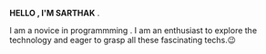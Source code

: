 **HELLO , I'M SARTHAK** .

I am a novice in programmming .
I am an enthusiast to explore the technology and eager to grasp all these fascinating techs.😉

<!---
Sarthakjain594/Sarthakjain594 is a ✨ special ✨ repository because its `README.md` (this file) appears on your GitHub profile.
You can click the Preview link to take a look at your changes.
--->
